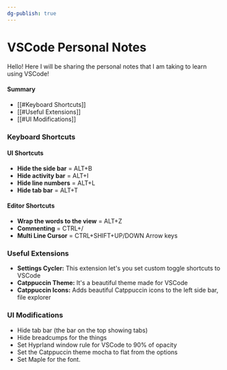 ```yaml
---
dg-publish: true
---
```

# VSCode Personal Notes

Hello! Here I will be sharing the personal notes that I am taking to learn using VSCode!
#### Summary
- [[#Keyboard Shortcuts]]
- [[#Useful Extensions]]
- [[#UI Modifications]]
### Keyboard Shortcuts
#### UI Shortcuts

- **Hide the side bar** = ALT+B
- **Hide activity bar** = ALT+I
- **Hide line numbers** = ALT+L
- **Hide tab bar** = ALT+T
#### Editor Shortcuts

- **Wrap the words to the view** = ALT+Z
- **Commenting** = CTRL+/
- **Multi Line Cursor** = CTRL+SHIFT+UP/DOWN Arrow keys
### Useful Extensions

- **Settings Cycler:** This extension let's you set custom toggle shortcuts to VSCode
- **Catppuccin Theme:** It's a beautiful theme made for VSCode
- **Catppuccin Icons:** Adds beautiful Catppuccin icons to the left side bar, file explorer
### UI Modifications

- Hide tab bar (the bar on the top showing tabs)
- Hide breadcumps for the things
- Set Hyprland window rule for VSCode to 90% of opacity
- Set the Catppuccin theme mocha to flat from the options
- Set Maple for the font.